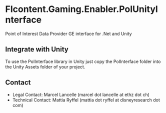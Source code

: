 FIcontent.Gaming.Enabler.PoIUnityInterface
==========================================

Point of Interest Data Provider GE interface for .Net and Unity


Integrate with Unity
----------------
To use the PoIInterface library in Unity just copy the PoIInterface folder into the Unity Assets folder of your project.

Contact
-------

 * Legal Contact: Marcel Lancelle (marcel dot lancelle at ethz dot ch)
 * Technical Contact: Mattia Ryffel (mattia dot ryffel at disneyresearch dot com)